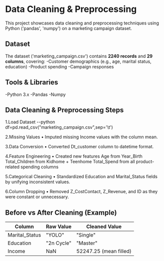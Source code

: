 # Data Cleaning & Preprocessing

This project showcases data cleaning and preprocessing techniques using Python ('pandas', 'numpy') on a marketing campaign dataset.


## Dataset

The dataset ('marketing_campaign.csv') contains **2240 records** and **29 columns**, covering:
-Customer demographics (e.g., age, marital status, education)
-Product spending
-Campaign responses


## Tools & Libraries
-Python 3.x
-Pandas
-Numpy

## Data Cleaning & Preprocessing Steps

1.Load Dataset --python
df=pd.read_csv("marketing_campaign.csv",sep='\t')

2.Missing Values
•	Imputed missing Income values with the column mean.

3.Data Conversion
•	Converted Dt_customer column to datetime format.

4.Feature Engineering
•	Created new features
Age from Year_Birth
Total_Children from Kidhome + Teenhome
Total_Spend from all product-related spending columns

  5.Categorical Cleaning
•	Standardized Education and Marital_Status fields by unifying inconsistent values.

6.Column Dropping
•	Removed Z_CostContact, Z_Revenue, and ID as they were constant or unnecessary.


##  Before vs After Cleaning (Example)

| Column         | Raw Value            | Cleaned Value         |
|----------------|----------------------|------------------------|
| Marital_Status | "YOLO"               | "Single"              |
| Education      | "2n Cycle"           | "Master"              |
| Income         | NaN                  | 52247.25 (mean filled)|
